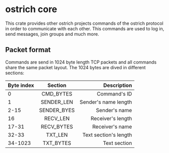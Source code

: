 # ostrich core
This crate provides other ostrich projects commands of the ostrich protocol in order to communicate with each other. This commands are used to log in, send messages, join groups and much more. 

## Packet format
Commands are send in 1024 byte length TCP packets and all commands share the same packet layout. The 1024 bytes are dived in different sections:

| **Byte index**|  **Section**  |    **Description**   |
| ------------- |:-------------:| --------------------:|
| 0             | CMD_BYTES     | Command's ID         |
| 1             | SENDER_LEN    | Sender's name length |
| 2-15          | SENDER_BYES   | Sender's name        |
| 16            | RECV_LEN      | Receiver's length    |
| 17-31         | RECV_BYTES    | Receiver's name      |
| 32-33         | TXT_LEN       | Text section's length|
| 34-1023       | TXT_BYTES     | Text section         |
